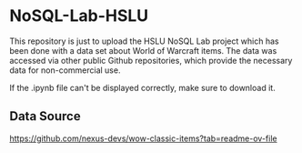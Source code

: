 # NoSQL-Lab-HSLU

This repository is just to upload the HSLU NoSQL Lab project which has been done with a data set about World of Warcraft items. The data was accessed via other public Github repositories, which provide the necessary data for non-commercial use.

If the .ipynb file can't be displayed correctly, make sure to download it.

## Data Source
https://github.com/nexus-devs/wow-classic-items?tab=readme-ov-file


